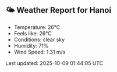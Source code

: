 <!-- WEATHER-START -->
## 🌤 Weather Report for Hanoi

- Temperature: 26°C
- Feels like: 26°C
- Conditions: clear sky
- Humidity: 71%
- Wind Speed: 1.31 m/s

Last updated: 2025-10-09 01:44:05 UTC
<!-- WEATHER-END -->

